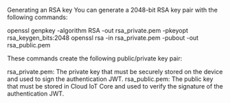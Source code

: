 Generating an RSA key
You can generate a 2048-bit RSA key pair with the following commands:

openssl genpkey -algorithm RSA -out rsa_private.pem -pkeyopt rsa_keygen_bits:2048
openssl rsa -in rsa_private.pem -pubout -out rsa_public.pem

These commands create the following public/private key pair:

rsa_private.pem: The private key that must be securely stored on the device and used to sign the authentication JWT.
rsa_public.pem: The public key that must be stored in Cloud IoT Core and used to verify the signature of the authentication JWT.
